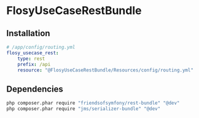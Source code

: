 FlosyUseCaseRestBundle
======================

Installation
------------

```yaml
# /app/config/routing.yml
flosy_usecase_rest:
    type: rest
    prefix: /api
    resource: "@FlosyUseCaseRestBundle/Resources/config/routing.yml"
```

Dependencies
------------

```bash
php composer.phar require "friendsofsymfony/rest-bundle" "@dev"
php composer.phar require "jms/serializer-bundle" "@dev"
```
